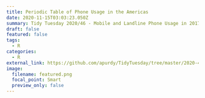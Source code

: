 ```yaml
---
title: Periodic Table of Phone Usage in the Americas
date: 2020-11-15T03:03:23.050Z
summary: Tidy Tuesday 2020/46 - Mobile and Landline Phone Usage in 2017
draft: false
featured: false
tags:
  - R
categories:
  - R
external_link: https://github.com/apurdy/TidyTuesday/tree/master/2020-46
image:
  filename: featured.png
  focal_point: Smart
  preview_only: false
---
```

